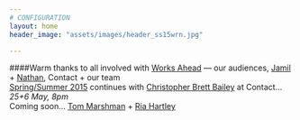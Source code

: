 ```yaml
---
# CONFIGURATION
layout: home
header_image: "assets/images/header_ss15wrn.jpg"

---
```

####Warm thanks to all involved with [Works Ahead](/current/2015-worksahead) — our audiences, [Jamil](/current/2015-worksahead/keating) + [Nathan](/current/2015-worksahead/birkinshaw), Contact + our team<br>[Spring/Summer 2015](/current/2015-springsummer/) continues with  [Christopher Brett Bailey](/current/2015-springsummer/bailey) at Contact… *25+6 May, 8pm*<br>Coming soon… [Tom Marshman](/current/2015-springsummer/marshman) + [Ria Hartley](/current/2015-springsummer/hartley)
